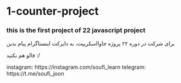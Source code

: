 # 1-counter-project
### this is the first project of <b>22 javascript project</b>
<p>برای شرکت در دوره ۲۲ پروژه جاوااسکریپت، به دایرکت اینستاگرام پیام بدین</p>
<p>فالو هم بکنید :/</p>
instagram: https://instagram.com/soufi_learn
telegram: https://t.me/soufi_joon
